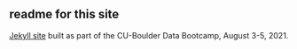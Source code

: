 ## readme for this site
[Jekyll site](https://erinmr.github.io/cu-boulder-databootcamp-project/) built as part of the CU-Boulder Data Bootcamp, August 3-5, 2021.
